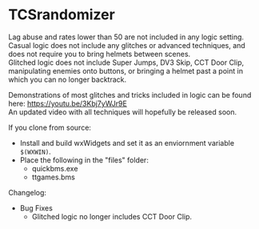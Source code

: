 # TCSrandomizer  

Lag abuse and rates lower than 50 are not included in any logic setting.  
Casual logic does not include any glitches or advanced techniques, and does not require you to bring helmets between scenes.  
Glitched logic does not include Super Jumps, DV3 Skip, CCT Door Clip, manipulating enemies onto buttons, or bringing a helmet past a point in which you can no longer backtrack.

Demonstrations of most glitches and tricks included in logic can be found here: https://youtu.be/3Kbj7yWJr9E  
An updated video with all techniques will hopefully be released soon.

If you clone from source:  
- Install and build wxWidgets and set it as an enviornment variable `$(WXWIN)`.  
- Place the following  in the "files" folder:  
	- quickbms.exe
	- ttgames.bms  


Changelog:
 - Bug Fixes
	- Glitched logic no longer includes CCT Door Clip.